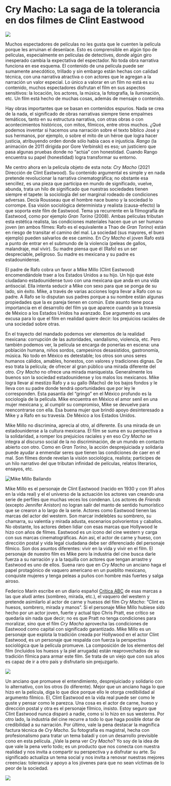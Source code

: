 # Cry Macho: La saga de la tolerancia en dos filmes de Clint Eastwood

![](crymacho.png)

Muchos espectadores de películas no les gusta que le cuenten la película porque les arruinan el desenlace. Esto es comprensible en algún tipo de películas, especialmente en películas de detectives, donde algún giro inesperado cambia la expectativa del espectador. No toda obra narrativa funciona en ese esquema. El contenido de una película puede ser sumamente anecdótico, trillado y sin embargo están hechas con calidad técnica, con una narrativa atractiva o con actores que le agregan a la narración un valor especial. Lo único a valorar en un film no está es su contenido, muchos espectadores disfrutan el film en sus aspectos sensitivos: la locación, los actores, la música, la fotografía, la iluminación, etc. Un film está hecho de muchas cosas, además de mensaje o contenido.

Hay obras importantes que se basan en contenidos espurios. Nada se crea de la nada, el significado de obras narrativas siempre tiene empalmes temáticos, tanto en su estructura narrativa, con otras obras o con acontecimientos históricos, con mitos, fílmicos, entre otros muchos. ¿Qué podemos inventar si hacemos una narración sobre el texto bíblico José y sus hermanos, por ejemplo, o sobre el mito de un héroe que logra hacer justicia, atribuyendo orden donde sólo había caos e injusticia. *Rango* (la animación de 2011 dirigida por Gore Verbinski) es eso;  un justiciero que pasa algunas pruebas donde no “actúa” con honestidad. Cuando Rango encuentra su papel (honestidad) logra transformar su entorno. 

Me centro ahora en la película objeto de esta nota: *Cry Macho* (2021 Dirección de Clint Eastwood). Su contenido argumental es simple y en nada pretende revolucionar la narrativa cinematográfica; no obstante esa sencillez, es una pieza que participa en mundo de significado, vuelve, abunda, trata un hilo de significado que nuestras sociedades tienen siempre el tapete: la sociología del ser marginal rodeado de condiciones adversas. Decía Rousseau que el hombre nace bueno y la sociedad lo corrompe. Esa visión sociológica determinista y realista (causa-efecto) la que soporta este film de Eastwood. Tema ya recurrente en la filmografía de Eastwood, como por ejemplo  *Gran Torino* (2008). Ambas películas tributan esta estética realista, las condiciones materiales hacen que un ser humano  joven (en ambos filmes: Rafo es el equivalente a Thao de *Gran Torino*) están en riesgo de transitar el camino del mal. La sociedad (sus mayores, el buen ejemplo) pueden salvarlos de ese camino. En *Cry Macho* el joven Rafo está a punto de entrar en el submundo de la violencia (peleas de gallos, malandraje, mal vivir). Su madre piensa que él (Rafo) es un ser despreciable, peligroso. Su madre es mexicana y su padre es estadounidense.

El padre de Rafo cobra un favor a Mike Millo (Clint Eastwood) encomendándole traer a los Estados Unidos a su hijo. Un hijo que éste ciudadano estadounidense tuvo con una mexicana que anda en una vida antisocial. Ella intenta seducir a Mike con sexo para que se ponga de su lado, sin éxito. Mike, a través de varias acciones logra llevar a Rafo con su padre. A Rafo se lo disputan sus padres porque a su nombre están algunas propiedades que la ex pareja tienen en común. Este asunto tiene poca importancia en el desarrollo del film ya que aparece cuando ya la travesía de México a los Estados Unidos ha avanzado. Ese argumento es una excusa para lo que el film en realidad quiere decir: los prejuicios raciales de una sociedad sobre otras.

En el trayecto del mandado podemos ver elementos de la realidad mexicana: corrupción de las autoridades, vandalismo, violencia, etc. Pero también podemos ver, la película se encarga de ponerlas en escena: una población humana, niños sordos,  campesinos desasistidos, gastronomía, música. No todo en México es detestable; los otros son unos seres humanos cálidos, amables, honestos, con valores y tradiciones dignas. De eso trata la película; de ofrecer al gran público una mirada diferente del otro. *Cry Macho* no ofrece una mirada maniqueista. Generalmente los buenos son la sociedad estadounidense y los malos los mexicanos.  Mike logra llevar al mestizo Rafo y a su gallo (Macho) de los bajos fondos y le lleva con su padre donde tendrá oportunidades que por ley le corresponden. Esta pasantía del “gringo” en el México profundo es la sociología de la película. Mike encuentra en México  el amor senil en una mujer mexicana y, al cumplir su compromiso, Mike se devuelve para reencontrarse con ella. Esa buena mujer que brindó apoyo desinteresado a Mike y a Rafo en su travesía. De México a los Estados Unidos.

Mike Millo no discrimina, aprecia al otro, al diferente. Es una mirada de un estadounidense a la cultura mexicana. El film se suma en su perspectiva a la solidaridad, a romper los prejuicios raciales y en eso *Cry Macho*  se integra al discurso social de la no discriminación, de un mundo en contacto abierto con otro. Como en *Gran Torino*, la acción desprejuiciada y solidaria puede ayudar a enmendar seres que tienen las condiciones de caer en el mal. Son filmes donde revelan la visión sociológica, realista; participes de un hilo narrativo del que tributan infinidad de películas, relatos literarios, ensayos, etc.

![Mike Millo Bailando](cine-mamm-cry-macho.jpeg)

Mike Millo es el personaje de Clint Eastwood (nacido en 1930 y con 91 años en la vida real) y el el universo de la actuación los actores van creando una serie de perfiles que muchas veces los condenan. Los actores de *Friends* (excepto Jennifer Aniston) no logran salir del manto de sentido humorístico que se crearon a lo largo de la serie. Actores como Eastwood tienen las marcas del actor del western. Son marcar indelebles su sombrero, su chamarra, su valentía y mirada adusta, escenarios polvorientos y caballos. No obstante, los actores deben lidiar con esas marcas que Hollywood le hizo con años de filmes. Eastwood es un ícono del cine western y carga con sus marcas cinematográficas. Aún así, el actor de carne y hueso, con dirección postal y vida legal ciudadana debe ser diferenciado del personaje fílmico. Son dos asuntos diferentes: vivir en la vida y vivir en el film. El personaje de nuestro film es Mike pero la industria del cine busca darle fuerza a su narración y a la taquilla con actores que tengan arrastre y Eastwood es uno de ellos. Suena raro que en *Cry Macho* un anciano haga el papel protagónico de vaquero americano en un pueblito mexicano, conquiste mujeres y tenga peleas a puños con hombre más fuertes y salga airoso. 

Federico Marín escribe en un diario español [Crítica ABC](https://www.abc.es/play/cine/criticas/abci-critica-macho-gigantesco-cine-menor-y-leccion-vida-viejo-clint-eastwood-202109240246_noticia.html) de esas marcas a las que aludí antes (sombreo, mirada, etc.), el vaquero del western y pretende asimilarlo al actor de carne y huesos del film *Cry Macho*: “Clint es huesos, sombrero, mirada y manos”. Si el personaje Mike Millo hubiese sido hecho por un actor joven, fuerte y actual tipo Chris Pratt, ese crítico se quedaría sin nada que decir; no es que Pratt no tenga condiciones para moralizar, sino que el film *Cry Macho* aprovecha las condiciones de Eastwood como capital con significado garantizado. Mike Millo es un personaje que explota la tradición creada por Hollywood en el actor Clint Eastwood, es un personaje que respalda con fuerza la perspectiva sociológica que la película promueve. La composición de los elementos del film (incluidos los huesos y la piel arrugada) están reaprovechados de su tradición fílmica para armar este film. Se trata de un viejo que con sus años es capaz de ir a otro país y disfrutarlo sin prejuzgarlo.

![](cry-macho-gran-torino.jpg)

Un anciano que promueve el entendimiento, desprejuiciado y solidario con lo alternativo, con los otros (lo diferente). Mejor que un anciano haga lo que hizo en la película, diga lo que dice porque ello le otorga credibilidad al argumento fílmico. El, Clint Eastwood en la vida real puede ser como le guste y pensar como le parezca. Una cosa es el actor de carne, hueso y dirección postal y otra es el personaje fílmico, insisto. Estoy seguro que Clint Eastwood nunca disparó a nadie, como si lo hizo en sus westerns. Por otro lado, la industria del cine recurre a todo lo que haga posible dotar de credibilidad a su narración. Por último, vale la pena destacar la magnífica factura técnica de *Cry Macho*. Su fotografía es magistral, hecha con profesionalismo para tratar un tema baladí y con un desarrollo previsible cono en esta película. ¿Vale la pena ver *Cry Macho*? Yo soy de la idea de que vale la pena verlo todo; es un producto que nos conecta con nuestra realidad y nos invita a compartir su perspectiva y a disfrutar su arte. Su significado actualiza un tema social y nos invita a renovar nuestras mejores creencias: tolerancia y apoyo a los jóvenes para que no sean víctimas de lo peor de la sociedad.

![](meme.jpg)